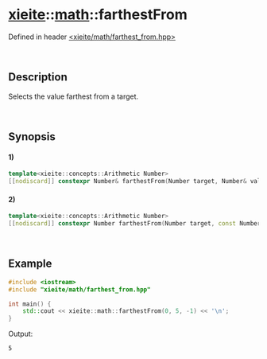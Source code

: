 # [xieite](../../xieite.md)\:\:[math](../../math.md)\:\:farthestFrom
Defined in header [<xieite/math/farthest_from.hpp>](../../../include/xieite/math/farthest_from.hpp)

&nbsp;

## Description
Selects the value farthest from a target.

&nbsp;

## Synopsis
#### 1)
```cpp
template<xieite::concepts::Arithmetic Number>
[[nodiscard]] constexpr Number& farthestFrom(Number target, Number& value1, Number& value2) noexcept;
```
#### 2)
```cpp
template<xieite::concepts::Arithmetic Number>
[[nodiscard]] constexpr Number farthestFrom(Number target, const Number& value1, const Number& value2) noexcept;
```

&nbsp;

## Example
```cpp
#include <iostream>
#include "xieite/math/farthest_from.hpp"

int main() {
    std::cout << xieite::math::farthestFrom(0, 5, -1) << '\n';
}
```
Output:
```
5
```
